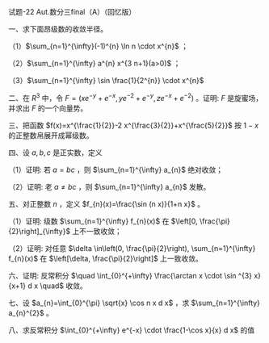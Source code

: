 试题-22 Aut.数分三final（A）（回忆版）

一、求下面昂级数的收敛半径。

（1）$\sum_{n=1}^{\infty}(-1)^{n} \ln n \cdot x^{n}$ ；

（2）$\sum_{n=1}^{\infty} a^{n} x^{3 n+1}(a>0)$ ；

（3）$\sum_{n=1}^{\infty} \sin \frac{1}{2^{n}} \cdot x^{n}$

二、在 $R^{3}$ 中，令 $F=\left(x e^{-y}+e^{-x}, y e^{-2}+e^{-y}, z e^{-x}+e^{-2}\right)$ 。证明: $F$ 是旋蜜场，并求出 $F$ 的一个向量势。

三、把函数 $f(x)=x^{\frac{1}{2}}-2 x^{\frac{3}{2}}+x^{\frac{5}{2}}$ 按 $1-x$ 的正整数帛展开成幂级数。

四、设 $a, b, c$ 是正实数，定义

（1）证明: 若 $a=b c$ ，则 $\sum_{n=1}^{\infty} a_{n}$ 绝对收敛；

（2）证明: 老 $a \neq b c$ ，则 $\sum_{n=1}^{\infty} a_{n}$ 发散。

五、对正整数 $n$ ，定义 $f_{n}(x)=\frac{\sin (n x)}{1+n x}$ 。

（1）证明: 级数 $\sum_{n=1}^{\infty} f_{n}(x)$ 在 $\left[0, \frac{\pi}{2}\right]_{\infty}$ 上不一致收敛；

（2）证明: 对任意 $\delta \in\left(0, \frac{\pi}{2}\right), \sum_{n=1}^{\infty} f_{n}(x)$ 在 $\left[\delta, \frac{\pi}{2}\right]$ 上一致收敛。

六、证明: 反常积分 $\quad \int_{0}^{+\infty} \frac{\arctan x \cdot \sin ^{3} x}{x+1} d x \quad$ 收敛。

七、设 $a_{n}=\int_{0}^{\pi} \sqrt{x} \cos n x d x$ ，求 $\sum_{n=1}^{\infty} a_{n}^{2}$ 。

八、求反常积分 $\int_{0}^{+\infty} e^{-x} \cdot \frac{1-\cos x}{x} d x$ 的值

